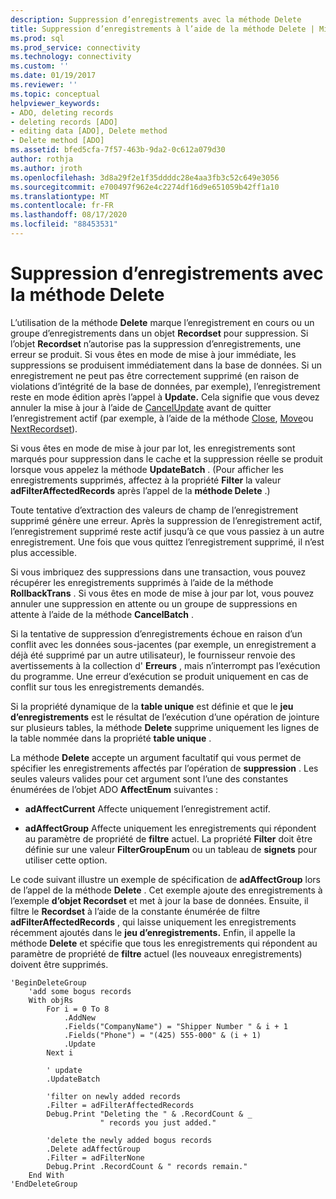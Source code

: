 ```yaml
---
description: Suppression d’enregistrements avec la méthode Delete
title: Suppression d’enregistrements à l’aide de la méthode Delete | Microsoft Docs
ms.prod: sql
ms.prod_service: connectivity
ms.technology: connectivity
ms.custom: ''
ms.date: 01/19/2017
ms.reviewer: ''
ms.topic: conceptual
helpviewer_keywords:
- ADO, deleting records
- deleting records [ADO]
- editing data [ADO], Delete method
- Delete method [ADO]
ms.assetid: bfed5cfa-7f57-463b-9da2-0c612a079d30
author: rothja
ms.author: jroth
ms.openlocfilehash: 3d8a29f2e1f35ddddc28e4aa3fb3c52c649e3056
ms.sourcegitcommit: e700497f962e4c2274df16d9e651059b42ff1a10
ms.translationtype: MT
ms.contentlocale: fr-FR
ms.lasthandoff: 08/17/2020
ms.locfileid: "88453531"
---
```

# <a name="deleting-records-using-the-delete-method"></a>Suppression d’enregistrements avec la méthode Delete
L’utilisation de la méthode **Delete** marque l’enregistrement en cours ou un groupe d’enregistrements dans un objet **Recordset** pour suppression. Si l’objet **Recordset** n’autorise pas la suppression d’enregistrements, une erreur se produit. Si vous êtes en mode de mise à jour immédiate, les suppressions se produisent immédiatement dans la base de données. Si un enregistrement ne peut pas être correctement supprimé (en raison de violations d’intégrité de la base de données, par exemple), l’enregistrement reste en mode édition après l’appel à **Update.** Cela signifie que vous devez annuler la mise à jour à l’aide de [CancelUpdate](../../../ado/reference/ado-api/cancelupdate-method-ado.md) avant de quitter l’enregistrement actif (par exemple, à l’aide de la méthode [Close](../../../ado/reference/ado-api/close-method-ado.md), [Move](../../../ado/reference/ado-api/move-method-ado.md)ou [NextRecordset](../../../ado/reference/ado-api/nextrecordset-method-ado.md)).  
  
 Si vous êtes en mode de mise à jour par lot, les enregistrements sont marqués pour suppression dans le cache et la suppression réelle se produit lorsque vous appelez la méthode **UpdateBatch** . (Pour afficher les enregistrements supprimés, affectez à la propriété **Filter** la valeur **adFilterAffectedRecords** après l’appel de la **méthode Delete** .)  
  
 Toute tentative d’extraction des valeurs de champ de l’enregistrement supprimé génère une erreur. Après la suppression de l’enregistrement actif, l’enregistrement supprimé reste actif jusqu’à ce que vous passiez à un autre enregistrement. Une fois que vous quittez l’enregistrement supprimé, il n’est plus accessible.  
  
 Si vous imbriquez des suppressions dans une transaction, vous pouvez récupérer les enregistrements supprimés à l’aide de la méthode **RollbackTrans** . Si vous êtes en mode de mise à jour par lot, vous pouvez annuler une suppression en attente ou un groupe de suppressions en attente à l’aide de la méthode **CancelBatch** .  
  
 Si la tentative de suppression d’enregistrements échoue en raison d’un conflit avec les données sous-jacentes (par exemple, un enregistrement a déjà été supprimé par un autre utilisateur), le fournisseur renvoie des avertissements à la collection d' **Erreurs** , mais n’interrompt pas l’exécution du programme. Une erreur d’exécution se produit uniquement en cas de conflit sur tous les enregistrements demandés.  
  
 Si la propriété dynamique de la **table unique** est définie et que le **jeu d’enregistrements** est le résultat de l’exécution d’une opération de jointure sur plusieurs tables, la méthode **Delete** supprime uniquement les lignes de la table nommée dans la propriété **table unique** .  
  
 La méthode **Delete** accepte un argument facultatif qui vous permet de spécifier les enregistrements affectés par l’opération de **suppression** . Les seules valeurs valides pour cet argument sont l’une des constantes énumérées de l’objet ADO **AffectEnum** suivantes :  
  
-   **adAffectCurrent** Affecte uniquement l’enregistrement actif.  
  
-   **adAffectGroup** Affecte uniquement les enregistrements qui répondent au paramètre de propriété de **filtre** actuel. La propriété **Filter** doit être définie sur une valeur **FilterGroupEnum** ou un tableau de **signets** pour utiliser cette option.  
  
 Le code suivant illustre un exemple de spécification de **adAffectGroup** lors de l’appel de la méthode **Delete** . Cet exemple ajoute des enregistrements à l’exemple **d’objet Recordset** et met à jour la base de données. Ensuite, il filtre le **Recordset** à l’aide de la constante énumérée de filtre **adFilterAffectedRecords** , qui laisse uniquement les enregistrements récemment ajoutés dans le **jeu d’enregistrements.** Enfin, il appelle la méthode **Delete** et spécifie que tous les enregistrements qui répondent au paramètre de propriété de **filtre** actuel (les nouveaux enregistrements) doivent être supprimés.  
  
```  
'BeginDeleteGroup  
    'add some bogus records  
    With objRs  
        For i = 0 To 8  
            .AddNew  
            .Fields("CompanyName") = "Shipper Number " & i + 1  
            .Fields("Phone") = "(425) 555-000" & (i + 1)  
            .Update  
        Next i  
  
        ' update  
        .UpdateBatch  
  
        'filter on newly added records  
        .Filter = adFilterAffectedRecords  
        Debug.Print "Deleting the " & .RecordCount & _  
                    " records you just added."  
  
        'delete the newly added bogus records  
        .Delete adAffectGroup  
        .Filter = adFilterNone  
        Debug.Print .RecordCount & " records remain."  
    End With  
'EndDeleteGroup  
```
